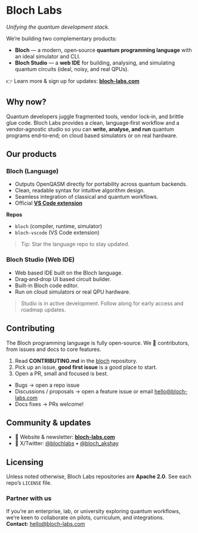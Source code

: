 # Bloch Labs

_Unifying the quantum development stack._

We’re building two complementary products:

- **Bloch** — a modern, open‑source **quantum programming language** with an ideal simulator and CLI.  
- **Bloch Studio** — a **web IDE** for building, analysing, and simulating quantum circuits (ideal, noisy, and real QPUs).

👉 Learn more & sign up for updates: **[bloch-labs.com](https://bloch-labs.com)**

## Why now?

Quantum developers juggle fragmented tools, vendor lock‑in, and brittle glue code. Bloch Labs provides a clean, language‑first workflow and a vendor‑agnostic studio so you can **write, analyse, and run** quantum programs end‑to‑end; on cloud based simulators or on real hardware.

## Our products

### Bloch (Language)
- Outputs OpenQASM directly for portability across quantum backends.
- Clean, readable syntax for intuitive algorithm design.
- Seamless integration of classical and quantum workflows.
- Official [**VS Code extension**](https://github.com/bloch-labs/bloch-vscode)

**Repos**
- `bloch` (compiler, runtime, simulator)
- `bloch-vscode` (VS Code extension)

> Tip: Star the language repo to stay updated.

### Bloch Studio (Web IDE)
- Web based IDE built on the Bloch language.
- Drag‑and‑drop UI based circuit builder.
- Built-in Bloch code editor.
- Run on cloud simulators or real QPU hardware.

> Studio is in active development. Follow along for early access and roadmap updates.

## Contributing

The Bloch programming language is fully open-source. We 💜 contributors, from issues and docs to core features.

1. Read **CONTRIBUTING.md** in the [bloch](https://github.com/bloch-labs/bloch) repository.
2. Pick up an issue, **good first issue** is a good place to start.  
3. Open a PR, small and focused is best.

- Bugs → open a repo issue  
- Discussions / proposals → open a feature issue or email <hello@bloch-labs.com>
- Docs fixes → PRs welcome!

## Community & updates

- 📰 Website & newsletter: **[bloch-labs.com](https://bloch-labs.com)**  
- 🧵 X/Twitter: [@blochlabs](https://x.com/blochlabs) • [@bloch_akshay](https://x.com/bloch_akshay)

## Licensing

Unless noted otherwise, Bloch Labs repositories are **Apache 2.0**. See each repo’s `LICENSE` file.

### Partner with us

If you’re an enterprise, lab, or university exploring quantum workflows, we’re keen to collaborate on pilots, curriculum, and integrations.  
**Contact:** hello@bloch-labs.com
